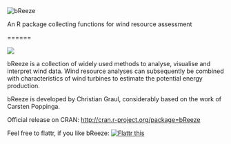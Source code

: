 <img src="http://home.arcor.de/fett32/bReeze_logo.png" alt="bReeze" />

An R package collecting functions for wind resource assessment

======

![](https://travis-ci.org/chgrl/bReeze.png?branch=master)

bReeze is a collection of widely used methods to analyse, visualise and interpret wind data. Wind resource analyses can subsequently be combined with characteristics of wind turbines to estimate the potential energy production.

bReeze is developed by Christian Graul, considerably based on the work of Carsten Poppinga.

Official release on CRAN: http://cran.r-project.org/package=bReeze

Feel free to flattr, if you like bReeze: <a href="https://flattr.com/submit/auto?user_id=chgrl&amp;url=https%3A%2F%2Fgithub.com/chgrl/bReeze" target="_blank"><img src="http://api.flattr.com/button/flattr-badge-large.png" alt="Flattr this" title="Flattr this" border="0" /></a>
